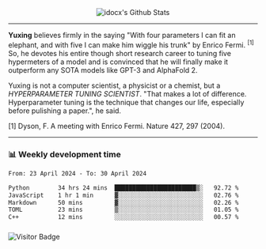 <div align="center">
    <img align="center" src="https://github-readme-stats.vercel.app/api?username=idocx&show_icons=true&count_private=true&hide_border=true" alt="idocx's Github Stats"></img>
</div>

---

**Yuxing** believes firmly in the saying "With four parameters I can fit an elephant, and with five I can make him wiggle his trunk" by Enrico Fermi. <sup>[1]</sup> So, he devotes his entire though short research career to tuning five hypermeters of a model and is convinced that he will finally make it outperform any SOTA models like GPT-3 and AlphaFold 2.

Yuxing is not a computer scientist, a physicist or a chemist, but a *HYPERPARAMETER TUNING SCIENTIST*. "That makes a lot of difference. Hyperparameter tuning is the technique that changes our life, especially before pulishing a paper.", he said.

[1] Dyson, F. A meeting with Enrico Fermi. Nature 427, 297 (2004).


---

### 📊 Weekly development time
<!--START_SECTION:waka-->

```txt
From: 23 April 2024 - To: 30 April 2024

Python        34 hrs 24 mins  ███████████████████████▒░   92.72 %
JavaScript    1 hr 1 min      ▓░░░░░░░░░░░░░░░░░░░░░░░░   02.76 %
Markdown      50 mins         ▓░░░░░░░░░░░░░░░░░░░░░░░░   02.26 %
TOML          23 mins         ▒░░░░░░░░░░░░░░░░░░░░░░░░   01.05 %
C++           12 mins         ░░░░░░░░░░░░░░░░░░░░░░░░░   00.57 %
```

<!--END_SECTION:waka-->

### 

![Visitor Badge](https://visitor-badge.laobi.icu/badge?page_id=idocx.idocx)